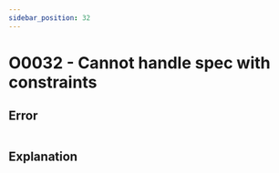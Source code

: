 ```yaml
---
sidebar_position: 32
---
```


# O0032 - Cannot handle spec with constraints

## Error

```erlang
```

## Explanation
